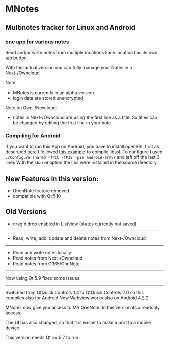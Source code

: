 # MNotes

## Multinotes tracker for Linux and Android
### one app for various notes

Read and/or write notes from multiple locations
Each location has its own tab button

With this actual version you can fully manage your Notes
in a Next-/Owncloud

Note:
* MNotes is currently in an alpha version
* login data are stored unencrypted

Note on Own-/Nexcloud:
* notes in Next-/Owncloud are using the first line as a title.
So titles can be changed by editing the first line in your note

### Compiling for Android

If you want to run this App on Android, you have to install openSSL first as descriped [here](http://doc.qt.io/qt-5/opensslsupport.html)
I followed [this example](https://www.ip6.li/node/52) to compile libssl.
To configure I used `./Configure shared -fPIC -fPIE -pie android-armv7` and left off the last 3 lines
With the `shared` option the libs were installed in the source directory.

**New Features in this version:**
---------------------------------

* OnenNote feature removed
* compatible with Qt 5.10


**Old Versions**
---------------------------------

* drag'n drop enabled in Listview (states currently not saved)

-----------------------------

* Read, write, add, update and delete notes from Next-/Owncloud

-----------------------------

* Read and write notes locally
* Read notes from Next-/Owncloud
* Read notes from O365/OneNote 

-------------------------
Now using Qt 5.9
fixed some issues

-------------------------
Switched from QtQuick.Controls 1.4 to QtQuick.Controls 2.0 so this compiles also for Android
Now Webview works also on Android 4.2.2

MNotes now give you access to MS OneNote.
In this version its a readonly access.


The UI has also changed, so that it is easier to make a port to a mobile device.

This version needs Qt >= 5.7 to run

 
